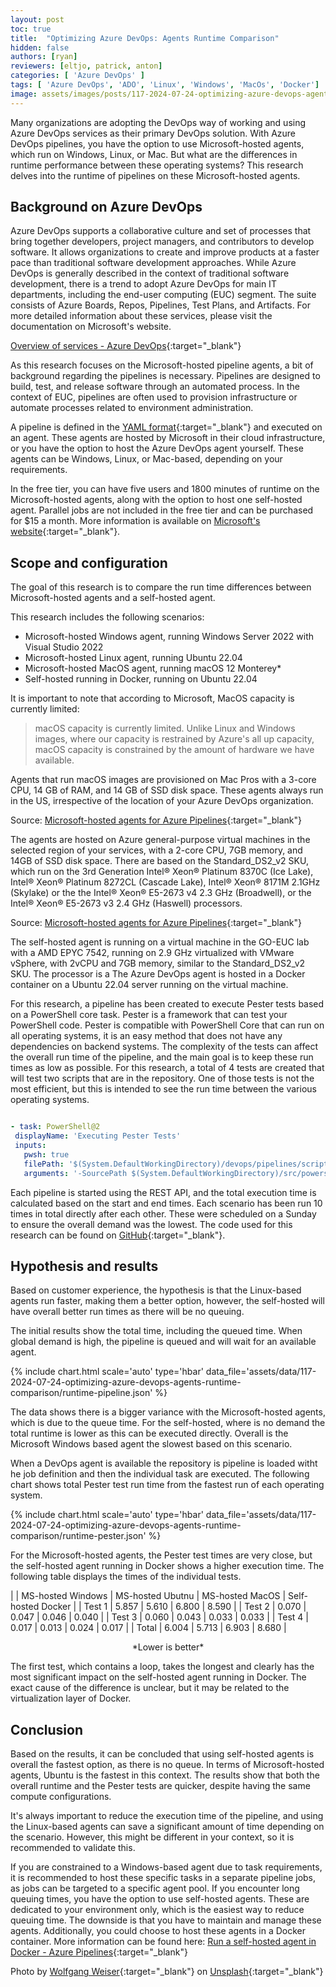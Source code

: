 ```yaml
---
layout: post
toc: true
title:  "Optimizing Azure DevOps: Agents Runtime Comparison"
hidden: false
authors: [ryan]
reviewers: [eltjo, patrick, anton]
categories: [ 'Azure DevOps' ]
tags: [ 'Azure DevOps', 'ADO', 'Linux', 'Windows', 'MacOs', 'Docker']
image: assets/images/posts/117-2024-07-24-optimizing-azure-devops-agents-runtime-comparison/optimizing-azure-devops-agents-runtime-comparison-feature-image.png
---
```

Many organizations are adopting the DevOps way of working and using Azure DevOps services as their primary DevOps solution. With Azure DevOps pipelines, you have the option to use Microsoft-hosted agents, which run on Windows, Linux, or Mac. But what are the differences in runtime performance between these operating systems? This research delves into the runtime of pipelines on these Microsoft-hosted agents.

## Background on Azure DevOps
Azure DevOps supports a collaborative culture and set of processes that bring together developers, project managers, and contributors to develop software. It allows organizations to create and improve products at a faster pace than traditional software development approaches.
While Azure DevOps is generally described in the context of traditional software development, there is a trend to adopt Azure DevOps for main IT departments, including the end-user computing (EUC) segment.
The suite consists of Azure Boards, Repos, Pipelines, Test Plans, and Artifacts. For more detailed information about these services, please visit the documentation on Microsoft's website.

[Overview of services - Azure DevOps](https://learn.microsoft.com/en-us/azure/devops/user-guide/services?view=azure-devops){:target="_blank"}

As this research focuses on the Microsoft-hosted pipeline agents, a bit of background regarding the pipelines is necessary. Pipelines are designed to build, test, and release software through an automated process. In the context of EUC, pipelines are often used to provision infrastructure or automate processes related to environment administration.

A pipeline is defined in the [YAML format](https://github.com/GO-EUC/go-devops-research/blob/main/devops/pipelines/linux.yml){:target="_blank"} and executed on an agent. These agents are hosted by Microsoft in their cloud infrastructure, or you have the option to host the Azure DevOps agent yourself. These agents can be Windows, Linux, or Mac-based, depending on your requirements.

In the free tier, you can have five users and 1800 minutes of runtime on the Microsoft-hosted agents, along with the option to host one self-hosted agent. Parallel jobs are not included in the free tier and can be purchased for $15 a month. More information is available on [Microsoft's website](https://azure.microsoft.com/en-us/pricing/details/devops/azure-devops-services/){:target="_blank"}.

## Scope and configuration
The goal of this research is to compare the run time differences between Microsoft-hosted agents and a self-hosted agent.

This research includes the following scenarios:

  * Microsoft-hosted Windows agent, running Windows Server 2022 with Visual Studio 2022
  * Microsoft-hosted Linux agent, running Ubuntu 22.04
  * Microsoft-hosted MacOS agent, running macOS 12 Monterey*
  * Self-hosted running in Docker, running on Ubuntu 22.04

It is important to note that according to Microsoft, MacOS capacity is currently limited:

> macOS capacity is currently limited. Unlike Linux and Windows images, where our capacity is restrained by Azure's all up capacity, macOS capacity is constrained by the amount of hardware we have available.

Agents that run macOS images are provisioned on Mac Pros with a 3-core CPU, 14 GB of RAM, and 14 GB of SSD disk space. These agents always run in the US, irrespective of the location of your Azure DevOps organization.

Source: [Microsoft-hosted agents for Azure Pipelines](https://learn.microsoft.com/en-us/azure/devops/pipelines/agents/hosted?view=azure-devops&tabs=yaml#recent-updates){:target="_blank"}

The agents are hosted on Azure general-purpose virtual machines in the selected region of your services, with a 2-core CPU, 7GB memory, and 14GB of SSD disk space. There are based on the Standard_DS2_v2 SKU, which run on the 3rd Generation Intel® Xeon® Platinum 8370C (Ice Lake), Intel® Xeon® Platinum 8272CL (Cascade Lake), Intel® Xeon® 8171M 2.1GHz (Skylake) or the the Intel® Xeon® E5-2673 v4 2.3 GHz (Broadwell), or the Intel® Xeon® E5-2673 v3 2.4 GHz (Haswell) processors.

Source: [Microsoft-hosted agents for Azure Pipelines](https://learn.microsoft.com/en-us/azure/devops/pipelines/agents/hosted?view=azure-devops&tabs=yaml#capabilities-and-limitations){:target="_blank"}

The self-hosted agent is running on a virtual machine in the GO-EUC lab with a AMD EPYC 7542, running on 2.9 GHz virtualized with VMware vSphere, with 2vCPU and 7GB memory, similar to the Standard_DS2_v2 SKU. The processor is a The Azure DevOps agent is hosted in a Docker container on a Ubuntu 22.04 server running on the virtual machine.

For this research, a pipeline has been created to execute Pester tests based on a PowerShell core task. Pester is a framework that can test your PowerShell code. Pester is compatible with PowerShell Core that can run on all operating systems, it is an easy method that does not have any dependencies on backend systems. The complexity of the tests can affect the overall run time of the pipeline, and the main goal is to keep these run times as low as possible. For this research, a total of 4 tests are created that will test two scripts that are in the repository. One of those tests is not the most efficient, but this is intended to see the run time between the various operating systems.

```YAML

- task: PowerShell@2
 displayName: 'Executing Pester Tests'
 inputs:
   pwsh: true
   filePath: '$(System.DefaultWorkingDirectory)/devops/pipelines/scripts/pester.ps1'
   arguments: '-SourcePath $(System.DefaultWorkingDirectory)/src/powershell -Publish -ResultsPath $(System.DefaultWorkingDirectory)/publish'

```

Each pipeline is started using the REST API, and the total execution time is calculated based on the start and end times. Each scenario has been run 10 times in total directly after each other. These were scheduled on a Sunday to ensure the overall demand was the lowest. The code used for this research can be found on [GitHub](https://github.com/GO-EUC/go-devops-research){:target="_blank"}.

## Hypothesis and results
Based on customer experience, the hypothesis is that the Linux-based agents run faster, making them a better option, however, the self-hosted will have overall better run times as there will be no queuing.

The initial results show the total time, including the queued time. When global demand is high, the pipeline is queued and will wait for an available agent.

{% include chart.html scale='auto' type='hbar' data_file='assets/data/117-2024-07-24-optimizing-azure-devops-agents-runtime-comparison/runtime-pipeline.json' %}

The data shows there is a bigger variance with the Microsoft-hosted agents, which is due to the queue time. For the self-hosted, where is no demand the total runtime is lower as this can be executed directly. Overall is the Microsoft Windows based agent the slowest based on this scenario.

When a DevOps agent is available the repository is pipeline is loaded witht he job definition and then the individual task are executed. The following chart shows total Pester test run time from the fastest run of each operating system.

{% include chart.html scale='auto' type='hbar' data_file='assets/data/117-2024-07-24-optimizing-azure-devops-agents-runtime-comparison/runtime-pester.json' %}


For the Microsoft-hosted agents, the Pester test times are very close, but the self-hosted agent running in Docker shows a higher execution time. The following table displays the times of the individual tests.


|  | MS-hosted Windows | MS-hosted Ubutnu | MS-hosted MacOS | Self-hosted Docker |
| Test 1 | 5.857 | 5.610 | 6.800 | 8.590 |
| Test 2 | 0.070 | 0.047 | 0.046 | 0.040 |
| Test 3 | 0.060 | 0.043 | 0.033 | 0.033 |
| Test 4 | 0.017 | 0.013 | 0.024 | 0.017 |
| Total | 6.004 | 5.713 | 6.903 | 8.680 |

<p style="text-align: center;">*Lower is better*</p>

The first test, which contains a loop, takes the longest and clearly has the most significant impact on the self-hosted agent running in Docker. The exact cause of the difference is unclear, but it may be related to the virtualization layer of Docker.

## Conclusion
Based on the results, it can be concluded that using self-hosted agents is overall the fastest option, as there is no queue. In terms of Microsoft-hosted agents, Ubuntu is the fastest in this context. The results show that both the overall runtime and the Pester tests are quicker, despite having the same compute configurations.

It's always important to reduce the execution time of the pipeline, and using the Linux-based agents can save a significant amount of time depending on the scenario. However, this might be different in your context, so it is recommended to validate this.

If you are constrained to a Windows-based agent due to task requirements, it is recommended to host these specific tasks in a separate pipeline jobs, as jobs can be targeted to a specific agent pool.
If you encounter long queuing times, you have the option to use self-hosted agents. These are dedicated to your environment only, which is the easiest way to reduce queuing time. The downside is that you have to maintain and manage these agents. Additionally, you could choose to host these agents in a Docker container. More information can be found here: [Run a self-hosted agent in Docker - Azure Pipelines](https://learn.microsoft.com/en-us/azure/devops/pipelines/agents/docker?view=azure-devops){:target="_blank"}

Photo by [Wolfgang Weiser](https://unsplash.com/@hamburgmeinefreundin?utm_content=creditCopyText&utm_medium=referral&utm_source=unsplash){:target="_blank"} on [Unsplash](https://unsplash.com/photos/a-train-traveling-through-a-forest-filled-with-lots-of-trees-el8EOJhVjEU?utm_content=creditCopyText&utm_medium=referral&utm_source=unsplash){:target="_blank"}